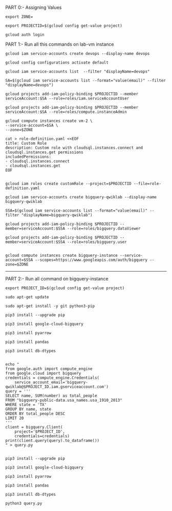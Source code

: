PART 0:-  Assigning Values 
```
export ZONE=

export PROJECTID=$(gcloud config get-value project)

gcloud auth login
```

PART 1:-  Run all this commands on lab-vm instance 

```
gcloud iam service-accounts create devops --display-name devops

gcloud config configurations activate default

gcloud iam service-accounts list  --filter "displayName=devops"

SA=$(gcloud iam service-accounts list --format="value(email)" --filter "displayName=devops")

gcloud projects add-iam-policy-binding $PROJECTID --member serviceAccount:$SA --role=roles/iam.serviceAccountUser

gcloud projects add-iam-policy-binding $PROJECTID --member serviceAccount:$SA --role=roles/compute.instanceAdmin

gcloud compute instances create vm-2 \
--service-account=$SA \
--zone=$ZONE

cat > role-definition.yaml <<EOF
title: Custom Role
description: Custom role with cloudsql.instances.connect and cloudsql.instances.get permissions
includedPermissions:
- cloudsql.instances.connect
- cloudsql.instances.get
EOF


gcloud iam roles create customRole --project=$PROJECTID --file=role-definition.yaml

gcloud iam service-accounts create bigquery-qwiklab --display-name bigquery-qwiklab

SSA=$(gcloud iam service-accounts list --format="value(email)" --filter "displayName=bigquery-qwiklab")

gcloud projects add-iam-policy-binding $PROJECTID --member=serviceAccount:$SSA --role=roles/bigquery.dataViewer

gcloud projects add-iam-policy-binding $PROJECTID --member=serviceAccount:$SSA --role=roles/bigquery.user


gcloud compute instances create bigquery-instance --service-account=$SSA --scopes=https://www.googleapis.com/auth/bigquery --zone=$ZONE

```


---------------------------------------------------------------------------------------------------------------------------------------------------------------------------------------------------------------------------------------------------------------------------------------------------------------------------------------------------------------------------------------------------------------------------------------------------------

PART 2:- Run all command on bigquery-instance


```
export PROJECT_ID=$(gcloud config get-value project)

sudo apt-get update

sudo apt-get install -y git python3-pip

pip3 install --upgrade pip

pip3 install google-cloud-bigquery

pip3 install pyarrow

pip3 install pandas

pip3 install db-dtypes


echo "
from google.auth import compute_engine
from google.cloud import bigquery
credentials = compute_engine.Credentials(
    service_account_email='bigquery-qwiklab@$PROJECT_ID.iam.gserviceaccount.com')
query = '''
SELECT name, SUM(number) as total_people
FROM "bigquery-public-data.usa_names.usa_1910_2013"
WHERE state = 'TX'
GROUP BY name, state
ORDER BY total_people DESC
LIMIT 20
'''
client = bigquery.Client(
    project='$PROJECT_ID',
    credentials=credentials)
print(client.query(query).to_dataframe())
" > query.py


pip3 install --upgrade pip

pip3 install google-cloud-bigquery

pip3 install pyarrow

pip3 install pandas

pip3 install db-dtypes

python3 query.py

```
